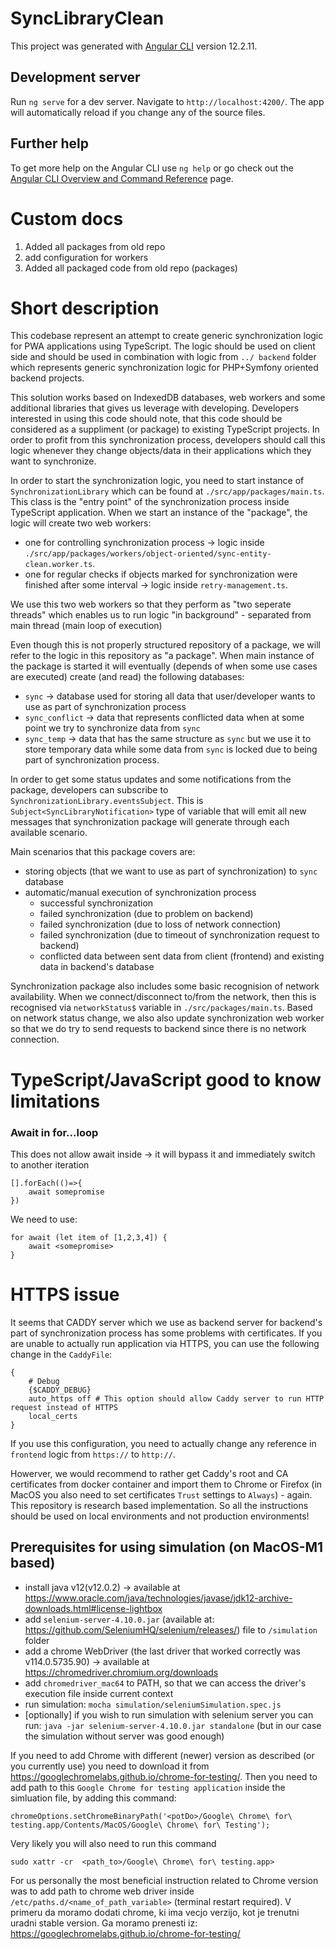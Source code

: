 # SyncLibraryClean

This project was generated with [Angular CLI](https://github.com/angular/angular-cli) version 12.2.11.

## Development server

Run `ng serve` for a dev server. Navigate to `http://localhost:4200/`. The app will automatically reload if you change any of the source files.

## Further help

To get more help on the Angular CLI use `ng help` or go check out the [Angular CLI Overview and Command Reference](https://angular.io/cli) page.


# Custom docs

1. Added all packages from old repo
2. add configuration for workers
3. Added all packaged code from old repo (packages)

# Short description

This codebase represent an attempt to create generic synchronization logic for PWA applications using TypeScript. The logic should be used on client side and should be used in combination with logic from `../ backend` folder which represents generic synchronization logic for PHP+Symfony oriented backend projects.

This solution works based on IndexedDB databases, web workers and some additional libraries that gives us leverage with developing. 
Developers interested in using this code should note, that this code should be considered as a suppliment (or package) to existing TypeScript projects. In order to profit from this synchronization process, developers should call this logic whenever they change objects/data in their applications which they want to synchronize.

In order to start the synchronization logic, you need to start instance of `SynchronizationLibrary` which can be found at `./src/app/packages/main.ts`. This class is the "entry point" of the synchronization process inside TypeScript application. When we start an instance of the "package", the logic will create two web workers:
- one for controlling synchronization process -> logic inside `./src/app/packages/workers/object-oriented/sync-entity-clean.worker.ts`.
- one for regular checks if objects marked for synchronization were finished after some interval -> logic inside `retry-management.ts`.

We use this two web workers so that they perform as "two seperate threads" which enables us to run logic "in background" - separated from main thread (main loop of execution)

Even though this is not properly structured repository of a package, we will refer to the logic in this repository as "a package".
When main instance of the package is started it will eventually (depends of when some use cases are executed) create (and read) the following databases:
* `sync` -> database used for storing all data that user/developer wants to use as part of synchronization process
* `sync_conflict` -> data that represents conflicted data when at some point we try to synchronize data from `sync`
* `sync_temp` -> data that has the same structure as `sync` but we use it to store temporary data while some data from `sync` is locked due to being part of synchronization process.

In order to get some status updates and some notifications from the package, developers can subscribe to `SynchronizationLibrary.eventsSubject`. This is `Subject<SyncLibraryNotification>` type of variable that will emit all new messages that synchronization package will generate through each available scenario.

Main scenarios that this package covers are:
* storing objects (that we want to use as part of synchronization) to `sync` database
* automatic/manual execution of synchronization process
    * successful synchronization
    * failed synchronization (due to problem on backend)
    * failed synchronization (due to loss of network connection)
    * failed synchronization (due to timeout of synchronization request to backend)
    * conflicted data between sent data from client (frontend) and existing data in backend's database

Synchronization package also includes some basic recognision of network availability. When we connect/disconnect to/from the network, then this is recognised via `networkStatus$` variable in `./src/packages/main.ts`. Based on network status change, we also also update synchronization web worker so that we do try to send requests to backend since there is no network connection. 


# TypeScript/JavaScript good to know limitations

### Await in for...loop

This does not allow await inside -> it will bypass it and immediately switch to another iteration
```
[].forEach(()=>{
    await somepromise
})
```

We need to use:
```
for await (let item of [1,2,3,4]) {
    await <somepromise>
}
```


# HTTPS issue

It seems that CADDY server which we use as backend server for backend's part of synchronization process has some problems with certificates. If you are unable to actually run application via HTTPS, you can use the following change in the `CaddyFile`:
```
{
    # Debug
    {$CADDY_DEBUG}
    auto_https off # This option should allow Caddy server to run HTTP request instead of HTTPS
    local_certs
}
```

If you use this configuration, you need to actually change any reference in `frontend` logic from `https://` to `http://`.


Howerver, we would recommend to rather get Caddy's root and CA certificates from docker container and import them to Chrome or Firefox (in MacOS you also need to set certificates `Trust` settings to `Always`) - again. This repository is research based implementation. So all the instructions should be used on local environments and not production environments!


## Prerequisites for using simulation (on MacOS-M1 based)
* install java v12(v12.0.2) -> available at https://www.oracle.com/java/technologies/javase/jdk12-archive-downloads.html#license-lightbox
* add `selenium-server-4.10.0.jar` (available at: https://github.com/SeleniumHQ/selenium/releases/) file to `/simulation` folder
* add a chrome WebDriver (the last driver that worked correctly was v114.0.5735.90) -> available at https://chromedriver.chromium.org/downloads
* add `chromedriver_mac64` to PATH, so that we can access the driver's execution file inside current context
* run simulation: `mocha simulation/seleniumSimulation.spec.js`
* [optionally] if you wish to run simulation with selenium server you can run: `java -jar selenium-server-4.10.0.jar standalone` (but in our case the simulation without server was good enough) 


If you need to add Chrome with different (newer) version as described (or you currently use) you need to download it from https://googlechromelabs.github.io/chrome-for-testing/.
Then you need to add path to this `Google Chrome for testing application` inside the simluation file, by adding this command:
```
chromeOptions.setChromeBinaryPath('<potDo>/Google\ Chrome\ for\ testing.app/Contents/MacOS/Google\ Chrome\ for\ Testing');
```

Very likely you will also need to run this command
```
sudo xattr -cr  <path_to>/Google\ Chrome\ for\ testing.app>
```

For us personally the most beneficial instruction related to Chrome version was to add path to chrome web driver inside `/etc/paths.d/<name_of_path_variable>` (terminal restart required).
V primeru da moramo dodati chrome, ki ima vecjo verzijo, kot je trenutni uradni stable version. Ga moramo prenesti iz:
https://googlechromelabs.github.io/chrome-for-testing/